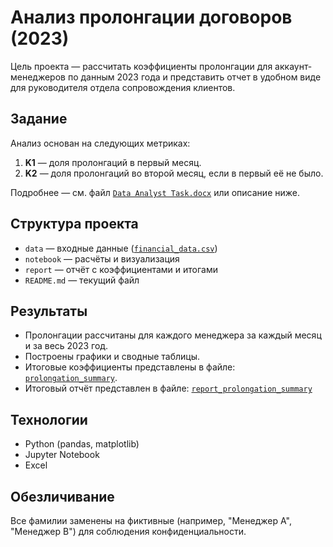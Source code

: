 # Анализ пролонгации договоров (2023)

Цель проекта — рассчитать коэффициенты пролонгации для аккаунт-менеджеров по данным 2023 года и представить отчет в удобном виде для руководителя отдела сопровождения клиентов.

## Задание

Анализ основан на следующих метриках:
1. **K1** — доля пролонгаций в первый месяц.
2. **K2** — доля пролонгаций во второй месяц, если в первый её не было.

Подробнее — см. файл [`Data Analyst Task.docx`](data) или описание ниже.

## Структура проекта

- `data` — входные данные ([`financial_data.csv`](data))
- `notebook` — расчёты и визуализация
- `report` — отчёт с коэффициентами и итогами
- `README.md` — текущий файл

## Результаты

- Пролонгации рассчитаны для каждого менеджера за каждый месяц и за весь 2023 год.
- Построены графики и сводные таблицы.
- Итоговые коэффициенты представлены в файле: [`prolongation_summary`](report/).
- Итоговый отчёт представлен в файле: [`report_prolongation_summary`](report/)

## Технологии

- Python (pandas, matplotlib)
- Jupyter Notebook
- Excel

## Обезличивание

Все фамилии заменены на фиктивные (например, "Менеджер А", "Менеджер B") для соблюдения конфиденциальности.

